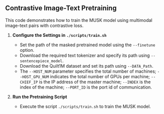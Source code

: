 ## Contrastive Image-Text Pretraining

This code demonstrates how to train the MUSK model using multimodal image-text pairs with contrastive loss.

1. **Configure the Settings in `./scripts/train.sh`**
    - Set the path of the masked pretrained model using the `--finetune` option.
    - Download the required text tokenizer and specify its path using `--sentencepiece_model`.
    - Download the Quilt1M dataset and set its path using `--DATA_Path`.
    - The `--HOST_NUM` parameter specifies the total number of machines; `--HOST_GPU_NUM` indicates the total number of GPUs per machine; `--CHIEF_IP` is the IP address of the master machine; `--INDEX` is the index of the machine; `--PORT_ID` is the port id of communication.
  
2. **Run the Pretraining Script**
    - Execute the script `./scripts/train.sh` to train the MUSK model.
    